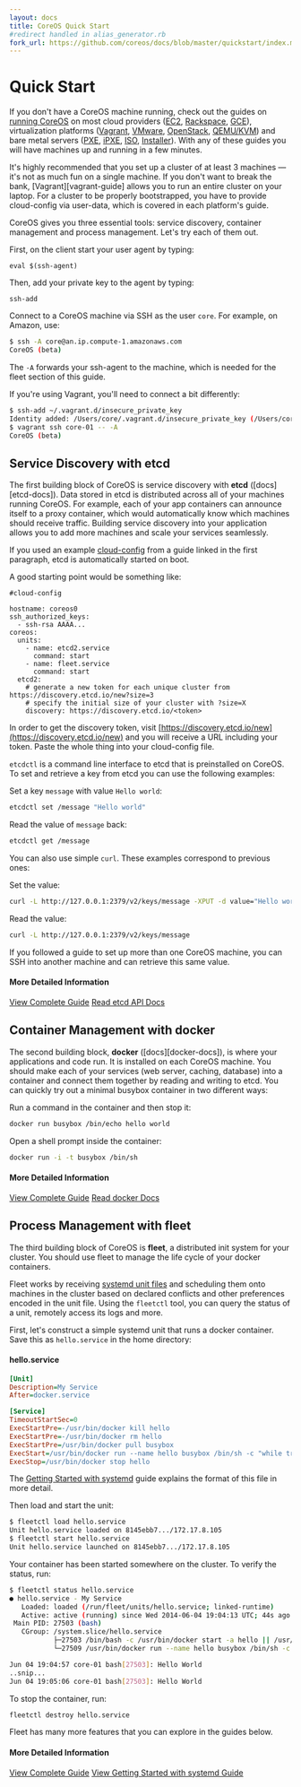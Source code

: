 ```yaml
---
layout: docs
title: CoreOS Quick Start
#redirect handled in alias_generator.rb
fork_url: https://github.com/coreos/docs/blob/master/quickstart/index.md
---
```


# Quick Start

If you don't have a CoreOS machine running, check out the guides on [running CoreOS]({{site.baseurl}}/docs/#running-coreos) on most cloud providers ([EC2]({{site.baseurl}}/docs/running-coreos/cloud-providers/ec2), [Rackspace]({{site.baseurl}}/docs/running-coreos/cloud-providers/rackspace), [GCE]({{site.baseurl}}/docs/running-coreos/cloud-providers/google-compute-engine)), virtualization platforms ([Vagrant]({{site.baseurl}}/docs/running-coreos/platforms/vagrant), [VMware]({{site.baseurl}}/docs/running-coreos/platforms/vmware), [OpenStack]({{site.baseurl}}/docs/running-coreos/platforms/openstack), [QEMU/KVM]({{site.baseurl}}/docs/running-coreos/platforms/qemu)) and bare metal servers ([PXE]({{site.baseurl}}/docs/running-coreos/bare-metal/booting-with-pxe), [iPXE]({{site.baseurl}}/docs/running-coreos/bare-metal/booting-with-ipxe), [ISO]({{site.baseurl}}/docs/running-coreos/platforms/iso), [Installer]({{site.baseurl}}/docs/running-coreos/bare-metal/installing-to-disk)). With any of these guides you will have machines up and running in a few minutes.

It's highly recommended that you set up a cluster of at least 3 machines &mdash; it's not as much fun on a single machine. If you don't want to break the bank, [Vagrant][vagrant-guide] allows you to run an entire cluster on your laptop. For a cluster to be properly bootstrapped, you have to provide cloud-config via user-data, which is covered in each platform's guide.

CoreOS gives you three essential tools: service discovery, container management and process management. Let's try each of them out.

First, on the client start your user agent by typing:
```
eval $(ssh-agent)
```

Then, add your private key to the agent by typing:
```
ssh-add
```

Connect to a CoreOS machine via SSH as the user `core`. For example, on Amazon, use:

```sh
$ ssh -A core@an.ip.compute-1.amazonaws.com
CoreOS (beta)
```

The `-A` forwards your ssh-agent to the machine, which is needed for the fleet section of this guide.

If you're using Vagrant, you'll need to connect a bit differently:

```sh
$ ssh-add ~/.vagrant.d/insecure_private_key
Identity added: /Users/core/.vagrant.d/insecure_private_key (/Users/core/.vagrant.d/insecure_private_key)
$ vagrant ssh core-01 -- -A
CoreOS (beta)
```

## Service Discovery with etcd

The first building block of CoreOS is service discovery with **etcd** ([docs][etcd-docs]). Data stored in etcd is distributed across all of your machines running CoreOS. For example, each of your app containers can announce itself to a proxy container, which would automatically know which machines should receive traffic. Building service discovery into your application allows you to add more machines and scale your services seamlessly.

If you used an example [cloud-config]({{site.baseurl}}/docs/cluster-management/setup/cloudinit-cloud-config) from a guide linked in the first paragraph, etcd is automatically started on boot.

A good starting point would be something like:

```
#cloud-config

hostname: coreos0
ssh_authorized_keys:
  - ssh-rsa AAAA...
coreos:
  units:
    - name: etcd2.service
      command: start
    - name: fleet.service
      command: start
  etcd2:
    # generate a new token for each unique cluster from https://discovery.etcd.io/new?size=3
    # specify the initial size of your cluster with ?size=X
    discovery: https://discovery.etcd.io/<token>
```

In order to get the discovery token, visit [https://discovery.etcd.io/new](https://discovery.etcd.io/new) and you will receive a URL including your token. Paste the whole thing into your cloud-config file.

`etcdctl` is a command line interface to etcd that is preinstalled on CoreOS. To set and retrieve a key from etcd you can use the following examples:

Set a key `message` with value `Hello world`:

```sh
etcdctl set /message "Hello world"
```

Read the value of `message` back:

```sh
etcdctl get /message
```

You can also use simple `curl`. These examples correspond to previous ones:

Set the value:

```sh
curl -L http://127.0.0.1:2379/v2/keys/message -XPUT -d value="Hello world"
```

Read the value:

```sh
curl -L http://127.0.0.1:2379/v2/keys/message
```

If you followed a guide to set up more than one CoreOS machine, you can SSH into another machine and can retrieve this same value.

#### More Detailed Information
<a class="btn btn-primary" href="{{ site.baseurl }}/docs/distributed-configuration/getting-started-with-etcd/" data-category="More Information" data-event="Docs: Getting Started etcd">View Complete Guide</a>
<a class="btn btn-default" href="{{site.baseurl}}/docs/distributed-configuration/etcd-api/">Read etcd API Docs</a>

## Container Management with docker

The second building block, **docker** ([docs][docker-docs]), is where your applications and code run. It is installed on each CoreOS machine. You should make each of your services (web server, caching, database) into a container and connect them together by reading and writing to etcd. You can quickly try out a minimal busybox container in two different ways:

Run a command in the container and then stop it: 

```sh
docker run busybox /bin/echo hello world
```

Open a shell prompt inside the container:

```sh
docker run -i -t busybox /bin/sh
```

#### More Detailed Information
<a class="btn btn-primary" href="{{ site.baseurl }}/docs/launching-containers/building/getting-started-with-docker" data-category="More Information" data-event="Docs: Getting Started docker">View Complete Guide</a>
<a class="btn btn-default" href="http://docs.docker.io/">Read docker Docs</a>

## Process Management with fleet

The third building block of CoreOS is **fleet**, a distributed init system for your cluster. You should use fleet to manage the life cycle of your docker containers.

Fleet works by receiving [systemd unit files]({{site.baseurl}}/docs/launching-containers/launching/getting-started-with-systemd/) and scheduling them onto machines in the cluster based on declared conflicts and other preferences encoded in the unit file. Using the `fleetctl` tool, you can query the status of a unit, remotely access its logs and more.

First, let's construct a simple systemd unit that runs a docker container. Save this as `hello.service` in the home directory:

#### hello.service

```ini
[Unit]
Description=My Service
After=docker.service

[Service]
TimeoutStartSec=0
ExecStartPre=-/usr/bin/docker kill hello
ExecStartPre=-/usr/bin/docker rm hello
ExecStartPre=/usr/bin/docker pull busybox
ExecStart=/usr/bin/docker run --name hello busybox /bin/sh -c "while true; do echo Hello World; sleep 1; done"
ExecStop=/usr/bin/docker stop hello
```

The [Getting Started with systemd]({{site.baseurl}}/docs/launching-containers/launching/getting-started-with-systemd) guide explains the format of this file in more detail.

Then load and start the unit:

```sh
$ fleetctl load hello.service
Unit hello.service loaded on 8145ebb7.../172.17.8.105
$ fleetctl start hello.service
Unit hello.service launched on 8145ebb7.../172.17.8.105
```

Your container has been started somewhere on the cluster. To verify the status, run:

```sh
$ fleetctl status hello.service
● hello.service - My Service
   Loaded: loaded (/run/fleet/units/hello.service; linked-runtime)
   Active: active (running) since Wed 2014-06-04 19:04:13 UTC; 44s ago
 Main PID: 27503 (bash)
   CGroup: /system.slice/hello.service
           ├─27503 /bin/bash -c /usr/bin/docker start -a hello || /usr/bin/docker run --name hello busybox /bin/sh -c "while true; do echo Hello World; sleep 1; done"
           └─27509 /usr/bin/docker run --name hello busybox /bin/sh -c while true; do echo Hello World; sleep 1; done

Jun 04 19:04:57 core-01 bash[27503]: Hello World
..snip...
Jun 04 19:05:06 core-01 bash[27503]: Hello World
```

To stop the container, run:

```sh
fleetctl destroy hello.service
```

Fleet has many more features that you can explore in the guides below.

#### More Detailed Information
<a class="btn btn-primary" href="{{ site.baseurl }}/docs/launching-containers/launching/launching-containers-fleet/" data-category="More Information" data-event="Docs: Launching Containers Fleet">View Complete Guide</a>
<a class="btn btn-default" href="{{ site.baseurl }}/docs/launching-containers/launching/getting-started-with-systemd/" data-category="More Information" data-event="Docs: Getting Started with systemd">View Getting Started with systemd Guide</a>
